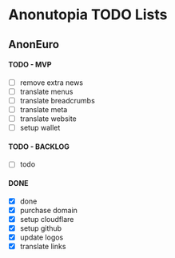 # Anonutopia TODO Lists

## AnonEuro

#### TODO - MVP

- [ ] remove extra news
- [ ] translate menus
- [ ] translate breadcrumbs
- [ ] translate meta
- [ ] translate website
- [ ] setup wallet

#### TODO - BACKLOG

- [ ] todo

#### DONE

- [x] done
- [x] purchase domain
- [x] setup cloudflare
- [x] setup github
- [x] update logos
- [x] translate links
